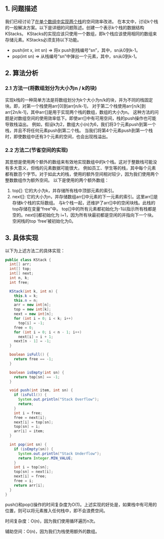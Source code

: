 ## 1. 问题描述

我们已经讨论了[在单个数组中实现两个栈](ImplementTwoStack_InArray.md)的空间效率改进。
在本文中，讨论k个栈的一般解决方案。以下是详细的问题陈述。创建一个表示k个栈的数据结构KStacks。
KStacks的实现应该只使用一个数组，即k个栈应该使用相同的数组来存储元素。KStacks必须支持以下功能。

+ push(int x, int sn) => 将x push到栈编号“sn”，其中，sn从0到k-1。
+ pop(int sn) => 从栈编号“sn”中弹出一个元素，其中，sn从0到k-1。

## 2. 算法分析

### 2.1 方法一(将数组划分为大小为n / k的块)

实现k栈的一种简单方法是将数组划分为k个大小为n/k的块，并为不同的栈固定块。即，对第一个栈使用arr[0]到arr[n/k-1]，
对于第二个栈使用arr[n/k]到arr[2n/k-1]，其中arr[]是用于实现两个栈的数组，数组的大小为n。
这种方法的问题是对数组空间的使用效率低下。即使arr[]中有可用空间，栈的push操作也可能导致栈溢出。
例如，假设k为2，数组大小(n)为6，我们将3个元素push到第一个栈，并且不将任何元素push到第二个栈。
当我们将第4个元素push到第一个栈时，即使数组中还有3个元素的空间，也会出现栈溢出。

### 2.2 方法二(节省空间的实现)

其思想是使用两个额外的数组来有效地实现数组中的k个栈。这对于整数栈可能没有多大意义，但栈的元素数据可能很大，
例如员工、学生等的栈，其中每个元素都有数百个字节。对于如此大的栈，使用的额外空间相对较少，因为我们使用两个整数数组作为额外空间。
以下是使用的两个额外数组：

1. top[]: 它的大小为k，并存储所有栈中顶部元素的索引。
2. next[]: 它的大小为n，并存储数组arr[]中元素的下一元素的索引。这里arr[]是存储k个栈的实际数组。
   与k个栈一起，还维护了arr[]中的空闲块栈。此栈的top存储在变量“free”中。
   top[]中的所有元素都初始化为-1以指示所有栈都是空的。next[i]都初始化为
   i+1，因为所有块最初都是空闲的并指向下一个块。空闲栈的top ‘free’被初始化为0。

## 3. 具体实现

以下为上述方法二的具体实现：

```java
public class KStack {
  int[] arr;
  int[] top;
  int[] next;
  int n, k;
  int free;

  KStack(int k, int n) {
    this.k = k;
    this.n = n;
    arr = new int[n];
    top = new int[k];
    next = new int[n];
    for (int i = 0; i < k; i++)
      top[i] = -1;
    free = 0;
    for (int i = 0; i < n - 1; i++)
      next[i] = i + 1;
    next[n - 1] = -1;
  }

  boolean isFull() {
    return free == -1;
  }

  boolean isEmpty(int sn) {
    return top[sn] == -1;
  }

  void push(int item, int sn) {
    if (isFull()) {
      System.out.println("Stack Overflow");
      return;
    }
    int i = free;
    free = next[i];
    next[i] = top[sn];
    top[sn] = i;
    arr[i] = item;
  }

  int pop(int sn) {
    if (isEmpty(sn)) {
      System.out.println("Stack Underflow");
      return Integer.MIN_VALUE;
    }
    int i = top[sn];
    top[sn] = next[i];
    next[i] = free;
    free = i;
    return arr[i];
  }
}
```

push()和pop()操作的时间复杂度为O(1)。上述实现的好处是，如果栈中有可用的位置，则可以将元素推入任何栈中，即不会浪费空间。

时间复杂度：O(n)，因为我们使用循环遍历n次。

辅助空间：O(n)，因为我们为栈使用额外的数组。